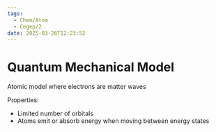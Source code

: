 ```yaml
---
tags:
  - Chem/Atom
  - Cegep/2
date: 2025-03-26T12:23:52
---
```


# Quantum Mechanical Model

Atomic model where electrons are matter waves

Properties:

- Limited number of orbitals
- Atoms emit or absorb energy when moving between energy states
